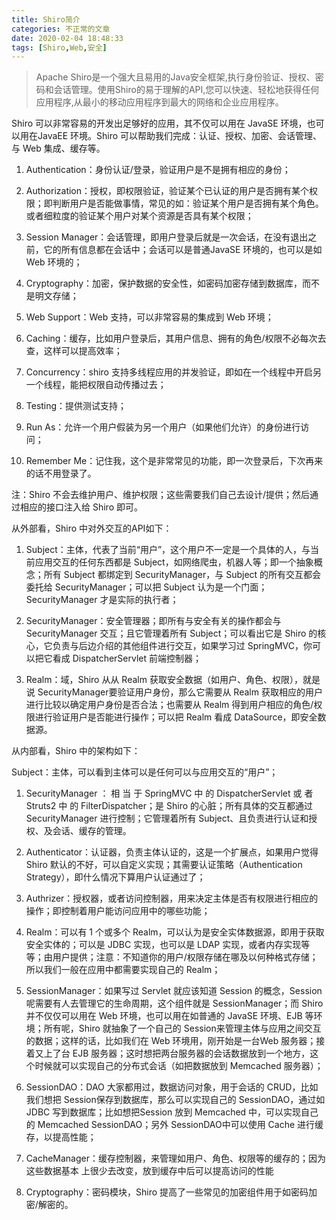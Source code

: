 ```yaml
---
title: Shiro简介
categories: 不正常的文章
date: 2020-02-04 18:48:33
tags: [Shiro,Web,安全]
---
```


> Apache Shiro是一个强大且易用的Java安全框架,执行身份验证、授权、密码和会话管理。使用Shiro的易于理解的API,您可以快速、轻松地获得任何应用程序,从最小的移动应用程序到最大的网络和企业应用程序。

Shiro 可以非常容易的开发出足够好的应用，其不仅可以用在 JavaSE 环境，也可以用在JavaEE 环境。Shiro 可以帮助我们完成：认证、授权、加密、会话管理、与 Web 集成、缓存等。
1. Authentication：身份认证/登录，验证用户是不是拥有相应的身份；

2. Authorization：授权，即权限验证，验证某个已认证的用户是否拥有某个权限；即判断用户是否能做事情，常见的如：验证某个用户是否拥有某个角色。或者细粒度的验证某个用户对某个资源是否具有某个权限；

3. Session Manager：会话管理，即用户登录后就是一次会话，在没有退出之前，它的所有信息都在会话中；会话可以是普通JavaSE 环境的，也可以是如 Web 环境的；

4. Cryptography：加密，保护数据的安全性，如密码加密存储到数据库，而不是明文存储；

5. Web Support：Web 支持，可以非常容易的集成到 Web 环境；

6. Caching：缓存，比如用户登录后，其用户信息、拥有的角色/权限不必每次去查，这样可以提高效率；

7. Concurrency：shiro 支持多线程应用的并发验证，即如在一个线程中开启另一个线程，能把权限自动传播过去；

8. Testing：提供测试支持；

9. Run As：允许一个用户假装为另一个用户（如果他们允许）的身份进行访问；

10. Remember Me：记住我，这个是非常常见的功能，即一次登录后，下次再来的话不用登录了。

注：Shiro 不会去维护用户、维护权限；这些需要我们自己去设计/提供；然后通过相应的接口注入给 Shiro 即可。

从外部看，Shiro 中对外交互的API如下：

1. Subject：主体，代表了当前“用户”，这个用户不一定是一个具体的人，与当前应用交互的任何东西都是 Subject，如网络爬虫，机器人等；即一个抽象概念；所有 Subject 都绑定到 SecurityManager，与 Subject 的所有交互都会委托给 SecurityManager；可以把 Subject 认为是一个门面；SecurityManager 才是实际的执行者；

2. SecurityManager：安全管理器；即所有与安全有关的操作都会与 SecurityManager 交互；且它管理着所有 Subject；可以看出它是 Shiro 的核心，它负责与后边介绍的其他组件进行交互，如果学习过 SpringMVC，你可以把它看成 DispatcherServlet 前端控制器；

3. Realm：域，Shiro 从从 Realm 获取安全数据（如用户、角色、权限），就是说 SecurityManager要验证用户身份，那么它需要从 Realm 获取相应的用户进行比较以确定用户身份是否合法；也需要从 Realm 得到用户相应的角色/权限进行验证用户是否能进行操作；可以把 Realm 看成 DataSource，即安全数据源。

从内部看，Shiro 中的架构如下：

Subject：主体，可以看到主体可以是任何可以与应用交互的“用户”；

1. SecurityManager ： 相 当 于 SpringMVC 中 的 DispatcherServlet 或 者 Struts2 中 的 FilterDispatcher；是 Shiro 的心脏；所有具体的交互都通过 SecurityManager 进行控制；它管理着所有 Subject、且负责进行认证和授权、及会话、缓存的管理。

2. Authenticator：认证器，负责主体认证的，这是一个扩展点，如果用户觉得 Shiro 默认的不好，可以自定义实现；其需要认证策略（Authentication Strategy），即什么情况下算用户认证通过了；

3. Authrizer：授权器，或者访问控制器，用来决定主体是否有权限进行相应的操作；即控制着用户能访问应用中的哪些功能；

4. Realm：可以有 1 个或多个 Realm，可以认为是安全实体数据源，即用于获取安全实体的；可以是 JDBC 实现，也可以是 LDAP 实现，或者内存实现等等；由用户提供；注意：不知道你的用户/权限存储在哪及以何种格式存储；所以我们一般在应用中都需要实现自己的 Realm；

5. SessionManager：如果写过 Servlet 就应该知道 Session 的概念，Session 呢需要有人去管理它的生命周期，这个组件就是 SessionManager；而 Shiro 并不仅仅可以用在 Web 环境，也可以用在如普通的 JavaSE 环境、EJB 等环境；所有呢，Shiro 就抽象了一个自己的 Session来管理主体与应用之间交互的数据；这样的话，比如我们在 Web 环境用，刚开始是一台Web 服务器；接着又上了台 EJB 服务器；这时想把两台服务器的会话数据放到一个地方，这个时候就可以实现自己的分布式会话（如把数据放到 Memcached 服务器）；

6. SessionDAO：DAO 大家都用过，数据访问对象，用于会话的 CRUD，比如我们想把 Session保存到数据库，那么可以实现自己的 SessionDAO，通过如 JDBC 写到数据库；比如想把Session 放到 Memcached 中，可以实现自己的 Memcached SessionDAO；另外 SessionDAO中可以使用 Cache 进行缓存，以提高性能；

7. CacheManager：缓存控制器，来管理如用户、角色、权限等的缓存的；因为这些数据基本
上很少去改变，放到缓存中后可以提高访问的性能

8. Cryptography：密码模块，Shiro 提高了一些常见的加密组件用于如密码加密/解密的。